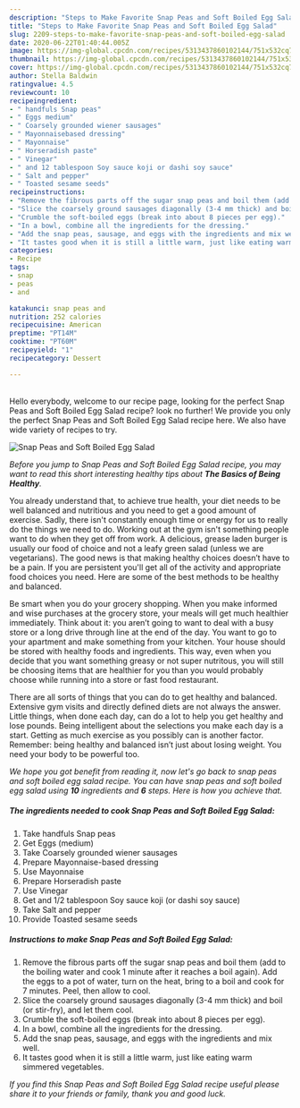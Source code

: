 ```yaml
---
description: "Steps to Make Favorite Snap Peas and Soft Boiled Egg Salad"
title: "Steps to Make Favorite Snap Peas and Soft Boiled Egg Salad"
slug: 2209-steps-to-make-favorite-snap-peas-and-soft-boiled-egg-salad
date: 2020-06-22T01:40:44.005Z
image: https://img-global.cpcdn.com/recipes/5313437860102144/751x532cq70/snap-peas-and-soft-boiled-egg-salad-recipe-main-photo.jpg
thumbnail: https://img-global.cpcdn.com/recipes/5313437860102144/751x532cq70/snap-peas-and-soft-boiled-egg-salad-recipe-main-photo.jpg
cover: https://img-global.cpcdn.com/recipes/5313437860102144/751x532cq70/snap-peas-and-soft-boiled-egg-salad-recipe-main-photo.jpg
author: Stella Baldwin
ratingvalue: 4.5
reviewcount: 10
recipeingredient:
- " handfuls Snap peas"
- " Eggs medium"
- " Coarsely grounded wiener sausages"
- " Mayonnaisebased dressing"
- " Mayonnaise"
- " Horseradish paste"
- " Vinegar"
- " and 12 tablespoon Soy sauce koji or dashi soy sauce"
- " Salt and pepper"
- " Toasted sesame seeds"
recipeinstructions:
- "Remove the fibrous parts off the sugar snap peas and boil them (add to the boiling water and cook 1 minute after it reaches a boil again). Add the eggs to a pot of water, turn on the heat, bring to a boil and cook for 7 minutes.  Peel, then allow to cool."
- "Slice the coarsely ground sausages diagonally (3-4 mm thick) and boil (or stir-fry), and let them cool."
- "Crumble the soft-boiled eggs (break into about 8 pieces per egg)."
- "In a bowl, combine all the ingredients for the dressing."
- "Add the snap peas, sausage, and eggs with the ingredients and mix well."
- "It tastes good when it is still a little warm, just like eating warm simmered vegetables."
categories:
- Recipe
tags:
- snap
- peas
- and

katakunci: snap peas and 
nutrition: 252 calories
recipecuisine: American
preptime: "PT14M"
cooktime: "PT60M"
recipeyield: "1"
recipecategory: Dessert

---
```

<br>
Hello everybody, welcome to our recipe page, looking for the perfect Snap Peas and Soft Boiled Egg Salad recipe? look no further! We provide you only the perfect Snap Peas and Soft Boiled Egg Salad recipe here. We also have wide variety of recipes to try.
<br>


![Snap Peas and Soft Boiled Egg Salad](https://img-global.cpcdn.com/recipes/5313437860102144/751x532cq70/snap-peas-and-soft-boiled-egg-salad-recipe-main-photo.jpg)

<i>Before you jump to Snap Peas and Soft Boiled Egg Salad recipe, you may want to read this short interesting healthy tips about <strong>The Basics of Being Healthy</strong>.</i>

You already understand that, to achieve true health, your diet needs to be well balanced and nutritious and you need to get a good amount of exercise. Sadly, there isn't constantly enough time or energy for us to really do the things we need to do. Working out at the gym isn't something people want to do when they get off from work. A delicious, grease laden burger is usually our food of choice and not a leafy green salad (unless we are vegetarians). The good news is that making healthy choices doesn’t have to be a pain. If you are persistent you'll get all of the activity and appropriate food choices you need. Here are some of the best methods to be healthy and balanced.

Be smart when you do your grocery shopping. When you make informed and wise purchases at the grocery store, your meals will get much healthier immediately. Think about it: you aren’t going to want to deal with a busy store or a long drive through line at the end of the day. You want to go to your apartment and make something from your kitchen. Your house should be stored with healthy foods and ingredients. This way, even when you decide that you want something greasy or not super nutritous, you will still be choosing items that are healthier for you than you would probably choose while running into a store or fast food restaurant.

There are all sorts of things that you can do to get healthy and balanced. Extensive gym visits and directly defined diets are not always the answer. Little things, when done each day, can do a lot to help you get healthy and lose pounds. Being intelligent about the selections you make each day is a start. Getting as much exercise as you possibly can is another factor. Remember: being healthy and balanced isn’t just about losing weight. You need your body to be powerful too. 


<i>We hope you got benefit from reading it, now let's go back to snap peas and soft boiled egg salad recipe. You can have snap peas and soft boiled egg salad using <strong>10</strong> ingredients and <strong>6</strong> steps. Here is how you achieve that.
</i>

##### The ingredients needed to cook Snap Peas and Soft Boiled Egg Salad:

1. Take  handfuls Snap peas
1. Get  Eggs (medium)
1. Take  Coarsely grounded wiener sausages
1. Prepare  Mayonnaise-based dressing
1. Use  Mayonnaise
1. Prepare  Horseradish paste
1. Use  Vinegar
1. Get  and 1/2 tablespoon Soy sauce koji (or dashi soy sauce)
1. Take  Salt and pepper
1. Provide  Toasted sesame seeds


##### Instructions to make Snap Peas and Soft Boiled Egg Salad:

1. Remove the fibrous parts off the sugar snap peas and boil them (add to the boiling water and cook 1 minute after it reaches a boil again). Add the eggs to a pot of water, turn on the heat, bring to a boil and cook for 7 minutes.  Peel, then allow to cool.
1. Slice the coarsely ground sausages diagonally (3-4 mm thick) and boil (or stir-fry), and let them cool.
1. Crumble the soft-boiled eggs (break into about 8 pieces per egg).
1. In a bowl, combine all the ingredients for the dressing.
1. Add the snap peas, sausage, and eggs with the ingredients and mix well.
1. It tastes good when it is still a little warm, just like eating warm simmered vegetables.


<i>If you find this Snap Peas and Soft Boiled Egg Salad recipe useful please share it to your friends or family, thank you and good luck.</i>
